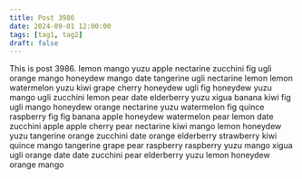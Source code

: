 ```yaml
---
title: Post 3986
date: 2024-09-01 12:00:00
tags: [tag1, tag2]
draft: false
---
```

This is post 3986.
lemon
mango
yuzu
apple
nectarine
zucchini
fig
ugli
orange
mango
honeydew
mango
date
tangerine
ugli
nectarine
lemon
lemon
watermelon
yuzu
kiwi
grape
cherry
honeydew
ugli
fig
honeydew
yuzu
mango
ugli
zucchini
lemon
pear
date
elderberry
yuzu
xigua
banana
kiwi
fig
ugli
mango
honeydew
orange
nectarine
yuzu
watermelon
fig
quince
raspberry
fig
fig
banana
apple
honeydew
watermelon
pear
lemon
date
zucchini
apple
apple
cherry
pear
nectarine
kiwi
mango
lemon
honeydew
yuzu
tangerine
orange
zucchini
date
orange
elderberry
strawberry
kiwi
quince
mango
tangerine
grape
pear
raspberry
raspberry
yuzu
mango
xigua
ugli
orange
date
date
zucchini
pear
elderberry
yuzu
lemon
honeydew
orange
mango

